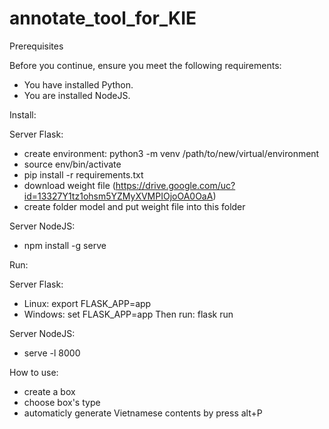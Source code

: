 # annotate_tool_for_KIE

Prerequisites

Before you continue, ensure you meet the following requirements:

* You have installed Python.
* You are installed NodeJS.

Install:

Server Flask:

* create environment: python3 -m venv /path/to/new/virtual/environment
* source env/bin/activate
* pip install -r requirements.txt
* download weight file (https://drive.google.com/uc?id=13327Y1tz1ohsm5YZMyXVMPIOjoOA0OaA)
* create folder model and put weight file into this folder

Server NodeJS:

* npm install -g serve

Run:

Server Flask:

* Linux: export FLASK_APP=app
* Windows: set FLASK_APP=app
Then run: flask run

Server NodeJS:

* serve -l 8000

How to use:

* create a box
* choose box's type 
* automaticly generate Vietnamese contents by press alt+P
